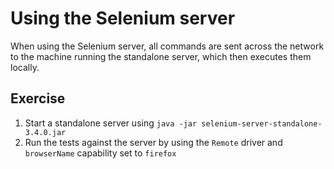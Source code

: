 # Using the Selenium server
When using the Selenium server, all commands are sent across the network to the machine running the standalone server, which then executes them locally.

## Exercise
1. Start a standalone server using `java -jar selenium-server-standalone-3.4.0.jar`
2. Run the tests against the server by using the `Remote` driver and `browserName` capability set to `firefox`
